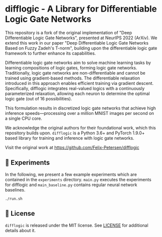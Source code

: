 # difflogic - A Library for Differentiable Logic Gate Networks

This repository is a fork of the original implementation of "Deep Differentiable Logic Gate Networks", presented at NeurIPS 2022 (ArXiv). We extend this work in our paper "Deep Differentiable Logic Gate Networks Based on Fuzzy Zadeh's T-norm", building upon the differentiable logic gate framework to further enhance its capabilities.

Differentiable logic gate networks aim to solve machine learning tasks by learning compositions of logic gates, forming logic gate networks. Traditionally, logic gate networks are non-differentiable and cannot be trained using gradient-based methods. The differentiable relaxation introduced in this approach enables efficient training via gradient descent. Specifically, difflogic integrates real-valued logics with a continuously parameterized relaxation, allowing each neuron to determine the optimal logic gate (out of 16 possibilities).

This formulation results in discretized logic gate networks that achieve high inference speeds—processing over a million MNIST images per second on a single CPU core.

We acknowledge the original authors for their foundational work, which this repository builds upon.
`difflogic` is a Python 3.6+ and PyTorch 1.9.0+ based library for training and inference with logic gate networks.

Visit the original work at https://github.com/Felix-Petersen/difflogic

## 🧪 Experiments

In the following, we present a few example experiments which are contained in the `experiments` directory.
`main.py` executes the experiments for difflogic and `main_baseline.py` contains regular neural network baselines.


```shell
./run.sh
```



## 📜 License

`difflogic` is released under the MIT license. See [LICENSE](LICENSE) for additional details about it. 

